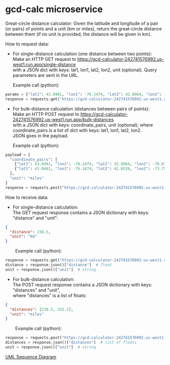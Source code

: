 # gcd-calc microservice
Great-circle distance calculator:
Given the latitude and longitude of a pair (or pairs) of points and a unit (km or miles),
return the great-circle distance between them
(if no unit is provided, the distance will be given in km).

How to request data:
  - For single-distance calculation (one distance between two points):
    <br>Make an HTTP GET request to https://gcd-calculator-242741576992.us-west1.run.app/single-distance
    <br>with a JSON dict with keys: lat1, lon1, lat2, lon2, unit (optional). Query parameters are sent in the URL.

    Example call (python):
```python
params = {"lat1": 43.0481, "lon1": -76.1474, "lat2": 42.8864, "lon2": -78.8784, "unit": "km"}
response = requests.get("https://gcd-calculator-242741576992.us-west1.run.app/single-distance", params=params)
```

  - For bulk-distance calculation (distances between pairs of points):
    <br>Make an HTTP POST request to https://gcd-calculator-242741576992.us-west1.run.app/bulk-distances
    <br>with a JSON dict with keys: coordinate_pairs, unit (optional); where coordinate_pairs is a list of dict with keys: lat1, lon1, lat2, lon2.
    <br>JSON goes in the payload.

    Example call (python):
```python
payload = {
  "coordinate_pairs": [
    {"lat1": 43.0481, "lon1": -76.1474, "lat2": 42.8864, "lon2": -78.8784},
    {"lat1": 43.0481, "lon1": -76.1474, "lat2": 42.6526, "lon2": -73.7562}
  ],
  "unit": "miles"
}
response = requests.post("https://gcd-calculator-242741576992.us-west1.run.app/bulk-distances", json=payload)
```
  
How to receive data:
  - For single-distance calculation:
    <br>The GET request response contains a JSON dictionary with keys: "distance" and "unit":

```json
{
  "distance": 238.5,
  "unit": "km"
}
```
&nbsp;&nbsp;&nbsp;&nbsp;&nbsp;&nbsp;&nbsp;&nbsp;Example call (python):
```python
response = requests.get("https://gcd-calculator-242741576992.us-west1.run.app/single-distance", params=params)
distance = response.json()["distance"]  # float
unit = response.json()["unit"]  # string
```
  
  - For bulk-distance calculation:
    <br>The POST request response contains a JSON dictionary with keys: "distances" and "unit",
    <br>where "distances" is a list of floats:
```json
{
  "distances": [238.5, 325.2],
  "unit": "miles"
}
```

&nbsp;&nbsp;&nbsp;&nbsp;&nbsp;&nbsp;&nbsp;&nbsp;Example call (python):
```python
response = requests.post("https://gcd-calculator-242741576992.us-west1.run.app/bulk-distances", json=params)
distances = response.json()["distances"]  # list of floats
unit = response.json()["unit"]  # string
```

[UML Sequence Diagram](/trianaj_cs361_A8_uml.png)
